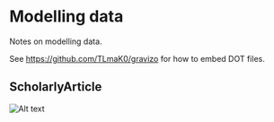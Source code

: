 # Modelling data

Notes on modelling data.

See https://github.com/TLmaK0/gravizo for how to embed DOT files.

## ScholarlyArticle 

![Alt text](https://g.gravizo.com/svg?digraph%20G%20%7B%20%0Arankdir%20%3D%20LR%3B%0A%22work%22%20-%3E%20%22http%3A%2F%2Fschema.org%2FScholarlyArticle%22%20%5Blabel%3D%22type%22%5D%3B%0A%22work%22%20-%3E%20%22periodical%22%20%5Blabel%3D%22isPartOf%22%5D%3B%0A%0A%22work%22%20-%3E%20%22%5C%22A%20revision%20of%20the%20Myopsalta%20crucifera...%5C%22%22%20%5Blabel%3D%22name%22%5D%3B%0A%0A%22work%22%20-%3E%20%22%5C%224340%5C%22%22%20%5Blabel%3D%22volume%22%5D%3B%0A%22work%22%20-%3E%20%22%5C%221%5C%22%22%20%5Blabel%3D%22issueNumber%22%5D%3B%0A%22work%22%20-%3E%20%22%5C%221%5C%22%22%20%5Blabel%3D%22pageStart%22%5D%3B%0A%22work%22%20-%3E%20%22%5C%2298%5C%22%22%20%5Blabel%3D%22pageEnd%22%5D%3B%0A%22work%22%20-%3E%20%22%5C%22pagination%5C%22%22%20%5Blabel%3D%221-98%22%5D%3B%0A%22work%22%20-%3E%20%22%5C%222017%5C%22%22%20%5Blabel%3D%22datePublished%22%5D%3B%0A%0A%0A%22work%22%20-%3E%20%22%5C%22https%3A%2F%2Fdoi.org%2F10.11646%2Fzootaxa.4340.1.1%5C%22%22%20%5Blabel%3D%22sameAs%22%5D%3B%0A%0A%22work%22%20-%3E%20%22%5C%22a8447363-5982-472b-b54a-f40476f50f5b%5C%22%22%20%5Blabel%3D%22identifier%22%5D%3B%0A%0A%22work%22%20-%3E%20%22identifier%22%20%5Blabel%3D%22identifier%22%5D%3B%0A%0A%22identifier%22%20-%3E%20%22PropertyValue%22%20%5Blabel%3D%22type%22%5D%3B%0A%22identifier%22%20-%3E%20%22doi%22%20%5Blabel%3D%22propertyID%22%5D%3B%0A%22identifier%22%20-%3E%20%22%5C%2210.11646%2Fzootaxa.4340.1.1%5C%22%22%20%5Blabel%3D%22value%22%5D%3B%0A%0A%22work%22%20-%3E%20%22role%22%20%5Blabel%3D%22creator%22%5D%3B%0A%22role%22%20-%3E%20%22Role%22%20%5Blabel%3D%22type%22%5D%3B%0A%22role%22%20-%3E%20%22%5C%221%5C%22%22%20%5Blabel%3D%22roleName%22%5D%3B%0A%22role%22%20-%3E%20%22creator%22%20%5Blabel%3D%22creator%22%5D%3B%0A%0A%22creator%22%20-%3E%20%22http%3A%2F%2Fschema.org%2FPerson%22%20%5Blabel%3D%22type%22%5D%3B%0A%22creator%22%20-%3E%20%22%5C%22L.%20W.%20Popple%5C%22%22%20%5Blabel%3D%22name%22%5D%3B%0A%22creator%22%20-%3E%20%22%5C%22L.%20W.%5C%22%22%20%5Blabel%3D%22givenName%22%5D%3B%0A%22creator%22%20-%3E%20%22%5C%22Popple%5C%22%22%20%5Blabel%3D%22familyName%22%5D%3B%0A%0A%22periodical%22%20-%3E%20%22http%3A%2F%2Fschema.org%2FPeriodical%22%20%5Blabel%3D%22type%22%5D%3B%0A%22periodical%22%20-%3E%20%22%5C%2296466227-221c-4922-ac97-1ac2dd946d0a%5C%22%22%20%5Blabel%3D%22identifier%22%5D%3B%0A%22periodical%22%20-%3E%20%22%5C%221175-5326%5C%22%22%20%5Blabel%3D%22issn%22%5D%3B%0A%22periodical%22%20-%3E%20%22%5C%22http%3A%2F%2Fworldcat.org%2Fissn%2F1175-5326%5C%22%22%20%5Blabel%3D%22sameAs%22%5D%3B%0A%0A%2F*%20Citation%20from%20Zenodo%20*%2F%0A%22work%22%20-%3E%20%22https%3A%2F%2Fdoi.org%2F10.3853%2Fj.2201-4349.67.2015.1646%22%20%5Blabel%3D%22citation%22%5D%3B%0A%22https%3A%2F%2Fdoi.org%2F10.3853%2Fj.2201-4349.67.2015.1646%22%20-%3E%20%22http%3A%2F%2Fschema.org%2FCreativeWork%22%20%5Blabel%3D%22type%22%5D%3B%0A%0A%2F*%20Figure%20from%20Zenodo%20*%2F%0A%22work%22%20-%3E%20%22https%3A%2F%2Fdoi.org%2F10.5281%2Fzenodo.1037795%22%20%5Blabel%3D%22hasPart%22%5D%3B%0A%22https%3A%2F%2Fdoi.org%2F10.5281%2Fzenodo.1037795%22%20-%3E%20%22work%22%20%5Blabel%3D%22isPartOf%22%5D%3B%0A%0A%22https%3A%2F%2Fdoi.org%2F10.5281%2Fzenodo.1037795%22%20-%3E%20%22http%3A%2F%2Fschema.org%2FImageObject%22%20%5Blabel%3D%22type%22%5D%3B%0A%22https%3A%2F%2Fdoi.org%2F10.5281%2Fzenodo.1037795%22%20-%3E%20%22FIGURE%201%20in%20A%20revision%20of%20the%20Myopsalta%20crucifera...%22%20%5Blabel%3D%22name%22%5D%3B%0A%0A%7D%0A)